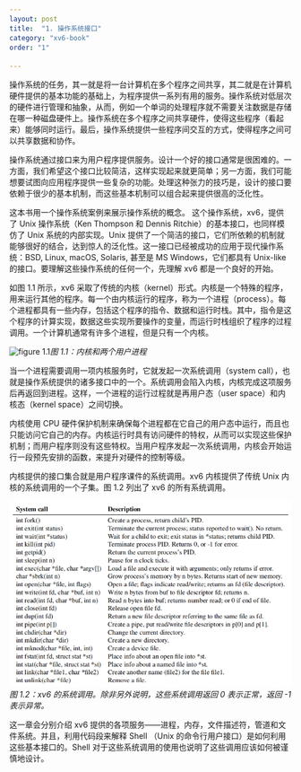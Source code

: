 ```yaml
---
layout: post
title:  "1. 操作系统接口"
category: "xv6-book"
order: "1"

---
```




操作系统的任务，其一就是将一台计算机在多个程序之间共享，其二就是在计算机硬件提供的基本功能的基础上，为程序提供一系列有用的服务。操作系统对低层次的硬件进行管理和抽象，从而，例如一个单词的处理程序就不需要关注数据是存储在哪一种磁盘硬件上。操作系统在多个程序之间共享硬件，使得这些程序（看起来）能够同时运行。最后，操作系统提供一些程序间交互的方式，使得程序之间可以共享数据和协作。

操作系统通过接口来为用户程序提供服务。设计一个好的接口通常是很困难的。一方面，我们希望这个接口比较简洁，这样实现起来就更简单；另一方面，我们可能想要试图向应用程序提供一些复杂的功能。处理这种张力的技巧是，设计的接口要依赖于很少的基本机制，而这些基本机制可以组合起来提供很高的泛化性。

这本书用一个操作系统案例来展示操作系统的概念。 这个操作系统，xv6，提供了 Unix 操作系统（Ken Thompson 和 Dennis Ritchie）的基本接口，也同样模仿了 Unix 系统的内部实现。Unix 提供了一个简洁的接口，它们所依赖的机制就能够很好的结合，达到惊人的泛化性。这一接口已经被成功的应用于现代操作系统：BSD, Linux, macOS, Solaris, 甚至是 MS Windows，它们都具有 Unix-like 的接口。要理解这些操作系统的任何一个，先理解 xv6 都是一个良好的开始。

如图 1.1 所示，xv6 采取了传统的内核（kernel）形式。内核是一个特殊的程序，用来运行其他的程序。每一个由内核运行的程序，称为一个进程（process）。每个进程都具有一些内存，包括这个程序的指令、数据和运行时栈。其中，指令是这个程序的计算实现，数据这些实现所要操作的变量，而运行时栈组织了程序的过程调用。一个计算机通常有许多个进程，但是只有一个内核。

![figure 1.1](/assets/xv6/figure1.1.png)*图 1.1：内核和两个用户进程*

当一个进程需要调用一项内核服务时，它就发起一次系统调用（system call），也就是操作系统提供的诸多接口中的一个。系统调用会陷入内核，内核完成这项服务后再返回到进程。这样，一个进程的运行过程就是再用户态（user space）和内核态（kernel space）之间切换。

内核使用 CPU 硬件保护机制来确保每个进程都在它自己的用户态中运行，而且也只能访问它自己的内存。内核运行时具有访问硬件的特权，从而可以实现这些保护机制；而用户程序则没有这些特权。当用户程序发起一次系统调用，内核会开始运行一段预先安排的函数，来提升对硬件的控制等级。

内核提供的接口集合就是用户程序课件的系统调用。xv6 内核提供了传统 Unix 内核的系统调用的一个子集。图 1.2 列出了 xv6 的所有系统调用。

![figure 1.2](/assets/xv6/figure1.2.png)*图 1.2：xv6 的系统调用。除非另外说明，这些系统调用返回 0 表示正常，返回 -1 表示异常。*

这一章会分别介绍 xv6 提供的各项服务——进程，内存，文件描述符，管道和文件系统。并且，利用代码段来解释 Shell （Unix 的命令行用户接口）是如何利用这些基本接口的。Shell 对于这些系统调用的使用也说明了这些调用应该如何被谨慎地设计。